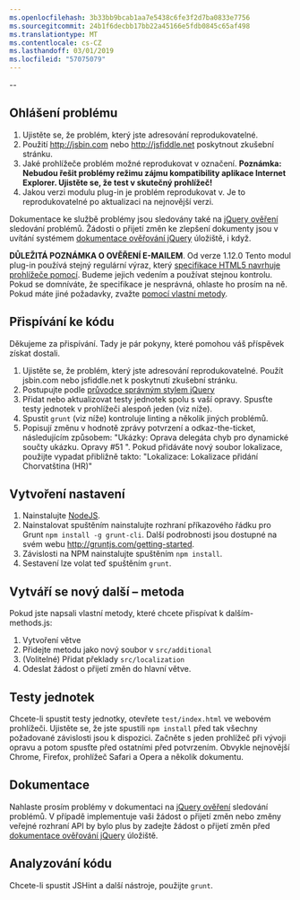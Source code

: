 ```yaml
---
ms.openlocfilehash: 3b33bb9bcab1aa7e5438c6fe3f2d7ba0833e7756
ms.sourcegitcommit: 24b1f6decbb17bb22a45166e5fdb0845c65af498
ms.translationtype: MT
ms.contentlocale: cs-CZ
ms.lasthandoff: 03/01/2019
ms.locfileid: "57075079"
---
```

--

## <a name="reporting-an-issue"></a>Ohlášení problému

1. Ujistěte se, že problém, který jste adresování reprodukovatelné.
2. Použití http://jsbin.com nebo http://jsfiddle.net poskytnout zkušební stránku.
3. Jaké prohlížeče problém možné reprodukovat v označení. **Poznámka: Nebudou řešit problémy režimu zájmu kompatibility aplikace Internet Explorer. Ujistěte se, že test v skutečný prohlížeč!**
4. Jakou verzi modulu plug-in je problém reprodukovat v. Je to reprodukovatelné po aktualizaci na nejnovější verzi.

Dokumentace ke službě problémy jsou sledovány také na [jQuery ověření](https://github.com/jzaefferer/jquery-validation/issues) sledování problémů.
Žádosti o přijetí změn ke zlepšení dokumenty jsou v uvítání systémem [dokumentace ověřování jQuery](https://github.com/jzaefferer/validation-content) úložiště, i když.

**DŮLEŽITÁ POZNÁMKA O OVĚŘENÍ E-MAILEM**. Od verze 1.12.0 Tento modul plug-in používá stejný regulární výraz, který [specifikace HTML5 navrhuje prohlížeče pomocí](https://html.spec.whatwg.org/multipage/forms.html#valid-e-mail-address). Budeme jejich vedením a používat stejnou kontrolu. Pokud se domníváte, že specifikace je nesprávná, ohlaste ho prosím na ně. Pokud máte jiné požadavky, zvažte [pomocí vlastní metody](http://jqueryvalidation.org/jQuery.validator.addMethod/).

## <a name="contributing-code"></a>Přispívání ke kódu

Děkujeme za přispívání. Tady je pár pokyny, které pomohou váš příspěvek získat dostali.

1. Ujistěte se, že problém, který jste adresování reprodukovatelné. Použít jsbin.com nebo jsfiddle.net k poskytnutí zkušební stránku.
2. Postupujte podle [průvodce správným stylem jQuery](http://contribute.jquery.com/style-guides/js)
3. Přidat nebo aktualizovat testy jednotek spolu s vaší opravy. Spusťte testy jednotek v prohlížeči alespoň jeden (viz níže).
4. Spustit `grunt` (viz níže) kontroluje linting a několik jiných problémů.
5. Popisují změnu v hodnotě zprávy potvrzení a odkaz-the-ticket, následujícím způsobem: "Ukázky: Oprava delegáta chyb pro dynamické součty ukázku. Opravy #51 ". Pokud přidáváte nový soubor lokalizace, použijte vypadat přibližně takto: "Lokalizace: Lokalizace přidání Chorvatština (HR)"

## <a name="build-setup"></a>Vytvoření nastavení

1. Nainstalujte [NodeJS](http://nodejs.org).
2. Nainstalovat spuštěním nainstalujte rozhraní příkazového řádku pro Grunt `npm install -g grunt-cli`. Další podrobnosti jsou dostupné na svém webu http://gruntjs.com/getting-started.
3. Závislosti na NPM nainstalujte spuštěním `npm install`.
4. Sestavení lze volat teď spuštěním `grunt`.

## <a name="creating-a-new-additional-method"></a>Vytváří se nový další – metoda

Pokud jste napsali vlastní metody, které chcete přispívat k dalším-methods.js:

1. Vytvoření větve
2. Přidejte metodu jako nový soubor v `src/additional`
3. (Volitelné) Přidat překlady `src/localization`
4. Odeslat žádost o přijetí změn do hlavní větve.

## <a name="unit-tests"></a>Testy jednotek

Chcete-li spustit testy jednotky, otevřete `test/index.html` ve webovém prohlížeči. Ujistěte se, že jste spustili `npm install` před tak všechny požadované závislosti jsou k dispozici.
Začněte s jeden prohlížeč při vývoji opravu a potom spusťte před ostatními před potvrzením. Obvykle nejnovější Chrome, Firefox, prohlížeč Safari a Opera a několik dokumentu.

## <a name="documentation"></a>Dokumentace

Nahlaste prosím problémy v dokumentaci na [jQuery ověření](https://github.com/jzaefferer/jquery-validation/issues) sledování problémů.
V případě implementuje vaši žádost o přijetí změn nebo změny veřejné rozhraní API by bylo plus by zadejte žádost o přijetí změn před [dokumentace ověřování jQuery](https://github.com/jzaefferer/validation-content) úložiště.

## <a name="linting"></a>Analyzování kódu

Chcete-li spustit JSHint a další nástroje, použijte `grunt`.
